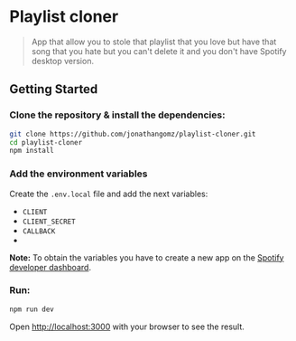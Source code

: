 # Playlist cloner
> App that allow you to stole that playlist that you love but have that song that you hate but you can't delete it and you don't have Spotify desktop version.

## Getting Started

### Clone the repository & install the dependencies:

```bash
git clone https://github.com/jonathangomz/playlist-cloner.git
cd playlist-cloner
npm install
```

### Add the environment variables
Create the `.env.local` file and add the next variables:
- `CLIENT`
- `CLIENT_SECRET`
- `CALLBACK`
- 
**Note:** To obtain the variables you have to create a new app on the [Spotify developer dashboard](https://developer.spotify.com/).

### Run:
```bash
npm run dev
```

Open [http://localhost:3000](http://localhost:3000) with your browser to see the result.
